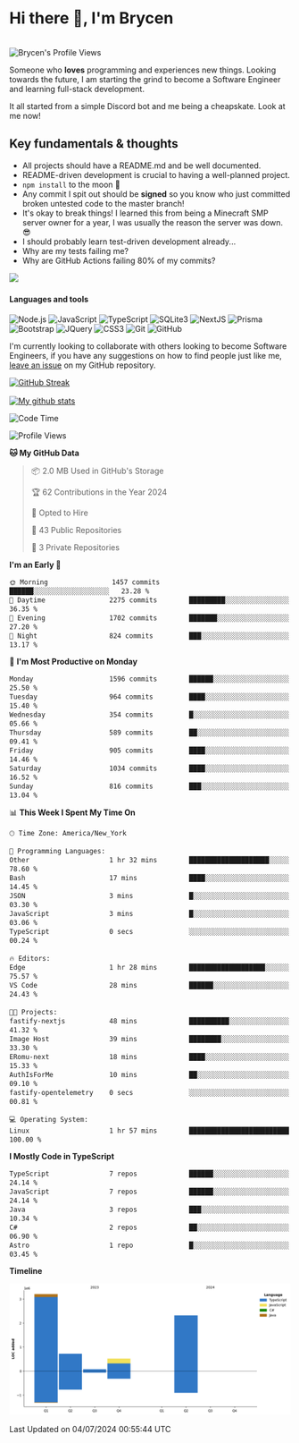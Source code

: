 # Hi there 👋, I'm Brycen

<br>
<img src="https://komarev.com/ghpvc/?username=BrycensRanch" alt="Brycen's Profile Views" />

Someone who **loves** programming and experiences new things. Looking towards the future, I am starting the grind to become a Software Engineer and learning full-stack development.

It all started from a simple Discord bot and me being a cheapskate. Look at me now!

## Key fundamentals & thoughts

- All projects should have a README.md and be well documented.
- README-driven development is crucial to having a well-planned project.
- `npm install` to the moon 🚀
- Any commit I spit out should be **signed** so you know who just committed broken untested code to the master branch!
- It's okay to break things! I learned this from being a Minecraft SMP server owner for a year, I was usually the reason the server was down. 😎
- I should probably learn test-driven development already...
- Why are my tests failing me?
- Why are GitHub Actions failing 80% of my commits? 

<img src="https://res.cloudinary.com/practicaldev/image/fetch/s--OoBLh7-Q--/c_limit%2Cf_auto%2Cfl_progressive%2Cq_auto%2Cw_880/https://cdn-images-1.medium.com/max/1614/1%2A8BlqJ8lNVZzuRjAg1mZ50w.png" height="400"/>

<h4>Languages and tools</h4>
<p>
  <img src="https://img.shields.io/badge/node.js%20-%2343853D.svg?&style=for-the-badge&logo=node.js&logoColor=white" alt="Node.js" />
  <img src="https://img.shields.io/badge/javascript%20-%23323330.svg?&style=for-the-badge&logo=javascript&logoColor=%23F7DF1E" alt="JavaScript" />
  <img src="https://img.shields.io/badge/typescript%20-%23323330.svg?&style=for-the-badge&logo=typescript&logoColor=#3467eb" alt="TypeScript" />
  <img src="https://img.shields.io/badge/sqlite3%20-%23323330.svg?&style=for-the-badge&logo=sqlite&logoColor=#3467eb" alt="SQLite3" />
  <img src="https://img.shields.io/badge/Next.JS%20-%23323330.svg?&style=for-the-badge&logo=next.js&logoColor=#3467eb" alt="NextJS" />
  <img src="https://img.shields.io/badge/Prisma%20-%23323330.svg?&style=for-the-badge&logo=prisma&logoColor=#3467eb" alt="Prisma" />
  <img src="https://img.shields.io/badge/bootstrap%20-%23323330.svg?&style=for-the-badge&logo=bootstrap" alt="Bootstrap" />
  <img src="https://img.shields.io/badge/jquery%20-%23323330.svg?&style=for-the-badge&logo=jquery" alt="JQuery" />
  <img src="https://img.shields.io/badge/css3%20-%23323330.svg?&style=for-the-badge&logo=css3" alt="CSS3" />
  <img src="https://img.shields.io/badge/git%20-%23323330.svg?&style=for-the-badge&logo=git" alt="Git" />
  <img src="https://img.shields.io/badge/github%20-%23323330.svg?&style=for-the-badge&logo=github" alt="GitHub" />
</p>

 I'm currently looking to collaborate with others looking to become Software Engineers, if you have any suggestions on how to find people just like me, [leave an issue](https://github.com/BrycensRanch/BrycensRanch/issues/new) on my GitHub repository.
 
 <p><a href="https://git.io/streak-stats"><img src="https://streak-stats.demolab.com?user=BrycensRanch&amp;theme=dark&amp;hide_border=true&amp;fire=EB5454&amp;ring=0CEB19" alt="GitHub Streak"></a></p>

<a href="https://github.com/anuraghazra/github-readme-stats">
  <img align="center" src="https://github-readme-stats.anuraghazra1.vercel.app/api?username=BrycensRanch&show_icons=true&line_height=27&include_all_commits=true" alt="My github stats" />
</a>

<!--START_SECTION:waka-->
![Code Time](http://img.shields.io/badge/Code%20Time-680%20hrs%2031%20mins-blue)

![Profile Views](http://img.shields.io/badge/Profile%20Views-0-blue)

**🐱 My GitHub Data** 

> 📦 2.0 MB Used in GitHub's Storage 
 > 
> 🏆 62 Contributions in the Year 2024
 > 
> 💼 Opted to Hire
 > 
> 📜 43 Public Repositories 
 > 
> 🔑 3 Private Repositories 
 > 
**I'm an Early 🐤** 

```text
🌞 Morning                1457 commits        ██████░░░░░░░░░░░░░░░░░░░   23.28 % 
🌆 Daytime                2275 commits        █████████░░░░░░░░░░░░░░░░   36.35 % 
🌃 Evening                1702 commits        ███████░░░░░░░░░░░░░░░░░░   27.20 % 
🌙 Night                  824 commits         ███░░░░░░░░░░░░░░░░░░░░░░   13.17 % 
```
📅 **I'm Most Productive on Monday** 

```text
Monday                   1596 commits        ██████░░░░░░░░░░░░░░░░░░░   25.50 % 
Tuesday                  964 commits         ████░░░░░░░░░░░░░░░░░░░░░   15.40 % 
Wednesday                354 commits         █░░░░░░░░░░░░░░░░░░░░░░░░   05.66 % 
Thursday                 589 commits         ██░░░░░░░░░░░░░░░░░░░░░░░   09.41 % 
Friday                   905 commits         ████░░░░░░░░░░░░░░░░░░░░░   14.46 % 
Saturday                 1034 commits        ████░░░░░░░░░░░░░░░░░░░░░   16.52 % 
Sunday                   816 commits         ███░░░░░░░░░░░░░░░░░░░░░░   13.04 % 
```


📊 **This Week I Spent My Time On** 

```text
🕑︎ Time Zone: America/New_York

💬 Programming Languages: 
Other                    1 hr 32 mins        ████████████████████░░░░░   78.60 % 
Bash                     17 mins             ████░░░░░░░░░░░░░░░░░░░░░   14.45 % 
JSON                     3 mins              █░░░░░░░░░░░░░░░░░░░░░░░░   03.30 % 
JavaScript               3 mins              █░░░░░░░░░░░░░░░░░░░░░░░░   03.06 % 
TypeScript               0 secs              ░░░░░░░░░░░░░░░░░░░░░░░░░   00.24 % 

🔥 Editors: 
Edge                     1 hr 28 mins        ███████████████████░░░░░░   75.57 % 
VS Code                  28 mins             ██████░░░░░░░░░░░░░░░░░░░   24.43 % 

🐱‍💻 Projects: 
fastify-nextjs           48 mins             ██████████░░░░░░░░░░░░░░░   41.32 % 
Image Host               39 mins             ████████░░░░░░░░░░░░░░░░░   33.30 % 
ERomu-next               18 mins             ████░░░░░░░░░░░░░░░░░░░░░   15.33 % 
AuthIsForMe              10 mins             ██░░░░░░░░░░░░░░░░░░░░░░░   09.10 % 
fastify-opentelemetry    0 secs              ░░░░░░░░░░░░░░░░░░░░░░░░░   00.81 % 

💻 Operating System: 
Linux                    1 hr 57 mins        █████████████████████████   100.00 % 
```

**I Mostly Code in TypeScript** 

```text
TypeScript               7 repos             ██████░░░░░░░░░░░░░░░░░░░   24.14 % 
JavaScript               7 repos             ██████░░░░░░░░░░░░░░░░░░░   24.14 % 
Java                     3 repos             ███░░░░░░░░░░░░░░░░░░░░░░   10.34 % 
C#                       2 repos             ██░░░░░░░░░░░░░░░░░░░░░░░   06.90 % 
Astro                    1 repo              █░░░░░░░░░░░░░░░░░░░░░░░░   03.45 % 
```



**Timeline**

![Lines of Code chart](https://raw.githubusercontent.com/BrycensRanch/BrycensRanch/main/assets/bar_graph.png)


 Last Updated on 04/07/2024 00:55:44 UTC
<!--END_SECTION:waka-->

<!--
**BrycensRanch/BrycensRanch** is a ✨ _special_ ✨ repository because its `README.md` (this file) appears on your GitHub profile.

Here are some ideas to get you started:

- 🔭 I’m currently working on ...
- 🌱 I’m currently learning ...
- 👯 I’m looking to collaborate on ...
- 🤔 I’m looking for help with ...
- 💬 Ask me about ...
- 📫 How to reach me: ...
- 😄 Pronouns: ...
- ⚡ Fun fact: ...
-->
